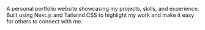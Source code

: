 A personal portfolio website showcasing my projects, skills, and experience. Built using Next.js and Tailwind.CSS to highlight my work and make it easy for others to connect with me.
